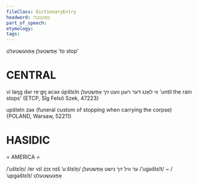 ```yaml
---
fileClass: DictionaryEntry
headword: אָפּשטעלן
part_of_speech: 
etymology: 
tags: 
---
```

אָפּשטעלן
אָפּגעשטעלט
'to stop'

CENTRAL
========

vi laŋg dər reˑgŋ əcəx úpštɛln ווי לאַנג דער רעגן וועט זיך אָפּשטעלן 'until the rain stops' {ETCP, Sîg Felső Szek, 47223}

upšteln zəx (funeral custom of stopping when carrying the corpse) {POLAND, Warsaw, 52211}

HASIDIC
=======
= AMERICA = 

/ˈuštɛln̩/
/er vɪl zɪx nɪš ˈuːštɛln̩/ ער וויל זיך נישט אָפּשטעלן
/ˈugəštɛlt/ ~ /ˈupgəštɛlt/ אָפּגעשטעלט